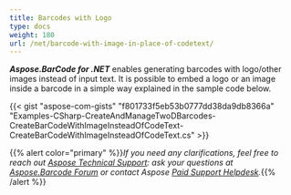 ```yaml
---
title: Barcodes with Logo
type: docs
weight: 180
url: /net/barcode-with-image-in-place-of-codetext/
---
```


***Aspose.BarCode for .NET*** enables generating barcodes with logo/other images instead of input text. It is possible to embed a logo or an image inside a barcode in a simple way explained in the sample code below.

{{< gist "aspose-com-gists" "f801733f5eb53b0777dd38da9db8366a" "Examples-CSharp-CreateAndManageTwoDBarcodes-CreateBarCodeWithImageInsteadOfCodeText-CreateBarCodeWithImageInsteadOfCodeText.cs" >}}

{{% alert color="primary" %}}*If you need any clarifications, feel free to reach out [Aspose Technical Support](/barcode/net/technical-support/): ask your questions at [Aspose.Barcode Forum](https://forum.aspose.com/c/barcode/13) or contact Aspose [Paid Support Helpdesk](https://helpdesk.aspose.com/).*{{% /alert %}}
